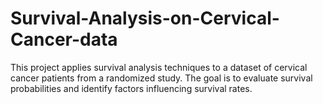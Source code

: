 # Survival-Analysis-on-Cervical-Cancer-data
This project applies survival analysis techniques to a dataset of cervical cancer patients from a randomized study. The goal is to evaluate survival probabilities and identify factors influencing survival rates.

